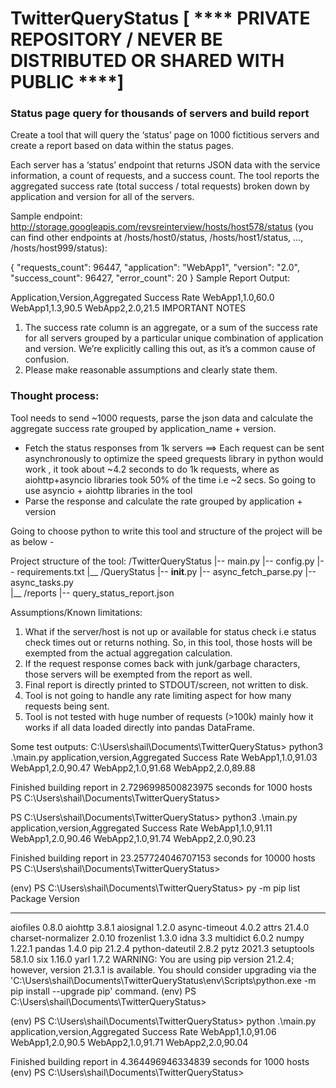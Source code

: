 # TwitterQueryStatus  [ **** PRIVATE REPOSITORY / NEVER BE DISTRIBUTED OR SHARED WITH PUBLIC ****]
### Status page query for thousands of servers and build report 

Create a tool that will query the ‘status’ page on 1000 fictitious servers and create a report based on data within the status pages.

Each server has a ‘status’ endpoint that returns JSON data with the service information, a count of requests, and a success count. The tool reports the aggregated success rate (total success / total requests) broken down by application and version for all of the servers.

Sample endpoint: 
http://storage.googleapis.com/revsreinterview/hosts/host578/status 
(you can find other endpoints at /hosts/host0/status, /hosts/host1/status, …, /hosts/host999/status):

{
    "requests_count": 96447,
     "application": "WebApp1",
     "version": "2.0",
     "success_count": 96427,
     "error_count": 20
}
Sample Report Output:

Application,Version,Aggregated Success Rate
WebApp1,1.0,60.0
WebApp1,1.3,90.5
WebApp2,2.0,21.5
IMPORTANT NOTES
1. The success rate column is an aggregate, or a sum of the success rate for all servers grouped by a particular unique combination of application and version. We’re explicitly calling this out, as it’s a common cause of confusion.
2. Please make reasonable assumptions and clearly state them.

### Thought process:
Tool needs to send ~1000 requests, parse the json data and calculate the aggregate success rate grouped by application_name + version. 
-	Fetch the status responses from 1k servers ==>  Each request can be sent asynchronously to optimize the speed
grequests library in python would work , it took about ~4.2 seconds to do 1k requests, where as aiohttp+asyncio libraries took 50% of the time i.e ~2 secs. So going to use asyncio + aiohttp libraries in the tool
-	Parse the response and calculate the rate grouped by application + version

Going to choose python to write this tool  and structure of the project will be as below -

Project structure of the tool:
/TwitterQueryStatus
    |-- main.py
    |-- config.py
    |-- requirements.txt
    |__ /QueryStatus
         |-- __init__.py
         |-- async_fetch_parse.py 
         |-- async_tasks.py                 
         |__ /reports
             |-- query_status_report.json

Assumptions/Known limitations:
1.	What if the server/host is not up or available for status check i.e status check times out or returns nothing.   So, in this tool, those hosts will be exempted from the actual aggregation calculation.
2.	If the request response comes back with junk/garbage characters, those servers will be exempted from the report as well. 
3.	Final report is directly printed to STDOUT/screen, not written to disk.
4.	Tool is not going to handle any rate limiting aspect for how many requests being sent.
5.	Tool is not tested with huge number of requests (>100k) mainly how it works if all data loaded directly into pandas DataFrame.

Some test outputs:
C:\Users\shail\Documents\TwitterQueryStatus> python3 .\main.py
application,version,Aggregated Success Rate
WebApp1,1.0,91.03
WebApp1,2.0,90.47
WebApp2,1.0,91.68
WebApp2,2.0,89.88

Finished building report in 2.7296998500823975 seconds for 1000 hosts
PS C:\Users\shail\Documents\TwitterQueryStatus>

PS C:\Users\shail\Documents\TwitterQueryStatus> python3 .\main.py
application,version,Aggregated Success Rate
WebApp1,1.0,91.11
WebApp1,2.0,90.46
WebApp2,1.0,91.74
WebApp2,2.0,90.23

Finished building report in 23.257724046707153 seconds for 10000 hosts
PS C:\Users\shail\Documents\TwitterQueryStatus>


(env) PS C:\Users\shail\Documents\TwitterQueryStatus> py -m pip list
Package            Version
------------------ -------
aiofiles           0.8.0
aiohttp            3.8.1
aiosignal          1.2.0
async-timeout      4.0.2
attrs              21.4.0
charset-normalizer 2.0.10
frozenlist         1.3.0
idna               3.3
multidict          6.0.2
numpy              1.22.1
pandas             1.4.0
pip                21.2.4
python-dateutil    2.8.2
pytz               2021.3
setuptools         58.1.0
six                1.16.0
yarl               1.7.2
WARNING: You are using pip version 21.2.4; however, version 21.3.1 is available.
You should consider upgrading via the 'C:\Users\shail\Documents\TwitterQueryStatus\env\Scripts\python.exe -m pip install --upgrade pip' command.
(env) PS C:\Users\shail\Documents\TwitterQueryStatus>

(env) PS C:\Users\shail\Documents\TwitterQueryStatus> python .\main.py
application,version,Aggregated Success Rate
WebApp1,1.0,91.06
WebApp1,2.0,90.5
WebApp2,1.0,91.71
WebApp2,2.0,90.04

Finished building report in 4.364496946334839 seconds for 1000 hosts
(env) PS C:\Users\shail\Documents\TwitterQueryStatus>
